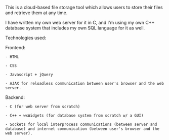 This is a cloud-based file storage tool which allows users to store their files and retrieve them at any time.

I have written my own web server for it in C, and I'm using my own C++ database system that includes my own SQL language for it as well.

Technologies used:

Frontend:

    - HTML

    - CSS

    - Javascript + jQuery

    - AJAX for reloadless communication between user's browser and the web server.

Backend:

    - C (for web server from scratch)

    - C++ + wxWidgets (for database system from scratch w/ a GUI)

    - Sockets for local interprocess communications (between server and database) and internet communication (between user's browser and the web server).
